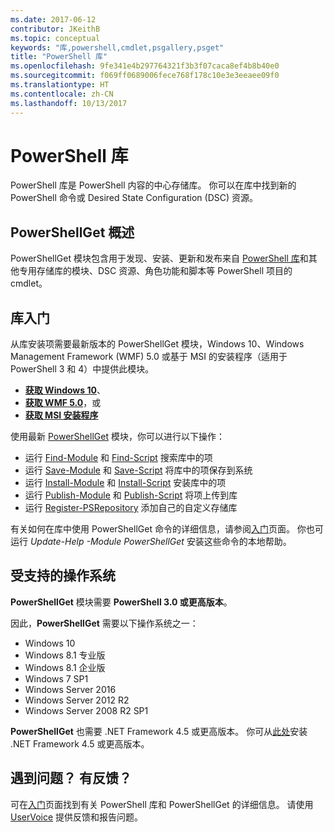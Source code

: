 ```yaml
---
ms.date: 2017-06-12
contributor: JKeithB
ms.topic: conceptual
keywords: "库,powershell,cmdlet,psgallery,psget"
title: "PowerShell 库"
ms.openlocfilehash: 9fe341e4b297764321f3b3f07caca8ef4b8b40e0
ms.sourcegitcommit: f069ff0689006fece768f178c10e3e3eeaee09f0
ms.translationtype: HT
ms.contentlocale: zh-CN
ms.lasthandoff: 10/13/2017
---
```

# <a name="the-powershell-gallery"></a>PowerShell 库

PowerShell 库是 PowerShell 内容的中心存储库。 你可以在库中找到新的 PowerShell 命令或 Desired State Configuration (DSC) 资源。

## <a name="powershellget-overview"></a>PowerShellGet 概述

PowerShellGet 模块包含用于发现、安装、更新和发布来自 [PowerShell 库](https://www.PowerShellGallery.com)和其他专用存储库的模块、DSC 资源、角色功能和脚本等 PowerShell 项目的 cmdlet。

## <a name="getting-started-with-the-gallery"></a>库入门

从库安装项需要最新版本的 PowerShellGet 模块，Windows 10、Windows Management Framework (WMF) 5.0 或基于 MSI 的安装程序（适用于 PowerShell 3 和 4）中提供此模块。

- [**获取 Windows 10**](http://go.microsoft.com/fwlink/?LinkID=624830&clcid=0x409)、
- [**获取 WMF 5.0**](http://go.microsoft.com/fwlink/?LinkId=398175)，或
- [**获取 MSI 安装程序**](http://go.microsoft.com/fwlink/?LinkID=746217&clcid=0x409)

使用最新 [PowerShellGet](http://go.microsoft.com/fwlink/?LinkID=760387&clcid=0x409) 模块，你可以进行以下操作：

-   运行 [Find-Module](https://go.microsoft.com/fwlink/?LinkId=821658) 和 [Find-Script](https://go.microsoft.com/fwlink/?LinkId=822322) 搜索库中的项
-   运行 [Save-Module](https://go.microsoft.com/fwlink/?LinkId=821669) 和 [Save-Script](https://go.microsoft.com/fwlink/?LinkId=822334) 将库中的项保存到系统
-   运行 [Install-Module](https://go.microsoft.com/fwlink/?LinkId=821663) 和 [Install-Script](https://go.microsoft.com/fwlink/?LinkId=822327) 安装库中的项
-   运行 [Publish-Module](https://go.microsoft.com/fwlink/?LinkId=821666) 和 [Publish-Script](https://go.microsoft.com/fwlink/?LinkId=822331) 将项上传到库
-   运行 [Register-PSRepository](https://go.microsoft.com/fwlink/?LinkId=821668) 添加自己的自定义存储库

有关如何在库中使用 PowerShellGet 命令的详细信息，请参阅[入门](psgallery/psgallery_gettingstarted.md)页面。 你也可运行 *Update-Help -Module PowerShellGet* 安装这些命令的本地帮助。

## <a name="supported-operating-systems"></a>受支持的操作系统

**PowerShellGet** 模块需要 **PowerShell 3.0 或更高版本**。

因此，**PowerShellGet** 需要以下操作系统之一：

- Windows 10
- Windows 8.1 专业版
- Windows 8.1 企业版
- Windows 7 SP1
- Windows Server 2016
- Windows Server 2012 R2
- Windows Server 2008 R2 SP1

**PowerShellGet** 也需要 .NET Framework 4.5 或更高版本。 你可从[此处](https://msdn.microsoft.com/en-us/library/5a4x27ek.aspx)安装 .NET Framework 4.5 或更高版本。


## <a name="got-a-question-have-feedback"></a>遇到问题？ 有反馈？

可在[入门](psgallery/psgallery_gettingstarted.md)页面找到有关 PowerShell 库和 PowerShellGet 的详细信息。 请使用 [UserVoice](http://windowsserver.uservoice.com/forums/301869-powershell) 提供反馈和报告问题。

